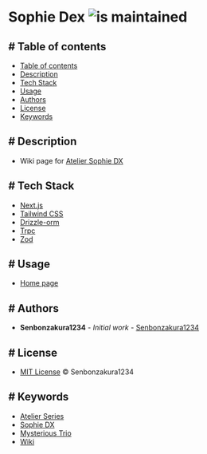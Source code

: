 # Sophie Dex ![is maintained](https://badgen.net/badge/maintained/yes/green)

## \# Table of contents

* [Table of contents](#table-of-contents)
* [Description](#description)
* [Tech Stack](#tech-stack)
* [Usage](#usage)
* [Authors](#authors)
* [License](#license)
* [Keywords](#keywords)

## \# Description

* Wiki page for [Atelier Sophie DX](https://store.steampowered.com/app/1502970/Atelier%5FSophie%5FThe%5FAlchemist%5Fof%5Fthe%5FMysterious%5FBook%5FDX)

## \# Tech Stack

* [Next.js](https://nextjs.org)
* [Tailwind CSS](https://tailwindcss.com)
* [Drizzle-orm](https://orm.drizzle.team)
* [Trpc](https://trpc.io)
* [Zod](https://zod.dev)

## \# Usage

* [Home page](https://sophie-dex.vercel.app)

## \# Authors

* **Senbonzakura1234** \- _Initial work_ \- [Senbonzakura1234](https://github.com/Senbonzakura1234)

## \# License

* [MIT License](https://github.com/Senbonzakura1234/sophie-dex/blob/main/LICENSE) © Senbonzakura1234

## \# Keywords

* [Atelier Series](https://www.google.com/search?q=Atelier+Series)
* [Sophie DX](https://www.google.com/search?q=Sophie+DX)
* [Mysterious Trio](https://www.google.com/search?q=Atelier+Mysterious+Trio)
* [Wiki](https://www.google.com/search?q=Wiki)